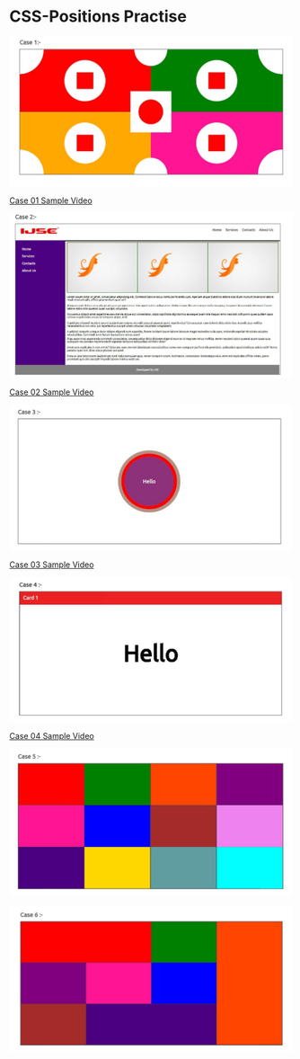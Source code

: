 # CSS-Positions Practise

![](README_Assets/Case-01.jpg)

<a href="https://www.youtube.com/watch?v=bVa2NcYX9DE" target="_blank"> Case 01 Sample Video </a>

![](README_Assets/Case-02.jpg)

<a href="https://www.youtube.com/watch?v=drlPgs67aXI" target="_blank"> Case 02 Sample Video </a>

![](README_Assets/Case-03.jpg)

<a href="https://www.youtube.com/watch?v=qp322mFSI9c" target="_blank"> Case 03 Sample Video </a>

![](README_Assets/Case-04.jpg)

<a href="https://www.youtube.com/watch?v=XnglcYJknxc" target="_blank"> Case 04 Sample Video </a>

![](README_Assets/Case-05.jpg)

![](README_Assets/Case-06.jpg)


